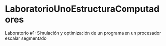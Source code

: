 # LaboratorioUnoEstructuraComputadores
Laboratorio #1: Simulación y optimización de un programa en un procesador escalar segmentado
